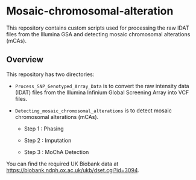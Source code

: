 # Mosaic-chromosomal-alteration

This repository contains custom scripts used for processing the raw IDAT files from the Illumina GSA and detecting mosaic chromosomal alterations (mCAs). 

## **Overview**

This repository has two directories:

+ `Process_SNP_Genotyped_Array_Data` is to convert the raw intensity data (IDAT) files from the Illumina Infinium Global Screening Array into VCF files. 

+ `Detecting_mosaic_chromosomal_alterations` is to detect mosaic chromosomal alterations (mCAs). 

    + Step 1 : Phasing

    + Step 2 : Imputation

    + Step 3 : MoChA Detection

You can find the required UK Biobank data at https://biobank.ndph.ox.ac.uk/ukb/dset.cgi?id=3094.

